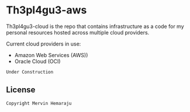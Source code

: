 # Th3pl4gu3-aws

Th3pl4gu3-cloud is the repo that contains infrastructure as a code for my personal resources hosted across multiple cloud providers.

Current cloud providers in use:

- Amazon Web Services (AWS))
- Oracle Cloud (OCI)

```Under
Under Construction
```

## License

```
Copyright Mervin Hemaraju
```
